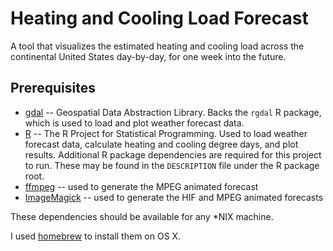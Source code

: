 # Heating and Cooling Load Forecast

A tool that visualizes the estimated heating and cooling load across the
continental United States day-by-day, for one week into the future. 

## Prerequisites

* [gdal](http://www.gdal.org/) -- Geospatial Data Abstraction Library. Backs the `rgdal` R package, which is used to
load and plot weather forecast data.
* [R](http://www.r-project.org/) -- The R Project for Statistical Programming. Used to load weather forecast data,
calculate heating and cooling degree days, and plot results. Additional R package dependencies are required for this
project to run. These may be found in the `DESCRIPTION` file under the R package root.
* [ffmpeg](http://www.ffmpeg.org/) -- used to generate the MPEG animated forecast
* [ImageMagick](http://www.imagemagick.org/) -- used to generate the HIF and MPEG animated forecasts

These dependencies should be available for any *NIX machine.

I used [homebrew](http://brew.sh/) to install them on OS X.
